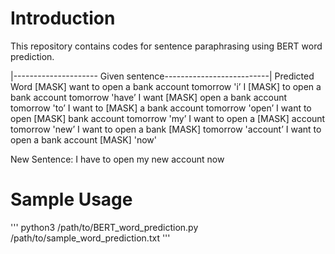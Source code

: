 # Introduction

This repository contains codes for sentence paraphrasing using BERT word prediction.


|--------------------- Given sentence--------------------------| Predicted Word
[MASK] 	want 	  to	  open 	  a 	  bank 	  account 	tomorrow 	    'i’ 
I      [MASK]   to 	  open 	  a 	  bank 	  account 	tomorrow 	    'have’ 
I       want 	[MASK] 	open 	  a 	  bank 	  account 	tomorrow 	    'to’ 
I       want 	  to 	 [MASK] 	a 	  bank 	  account 	tomorrow 	    'open’
I       want 	  to 	  open 	[MASK]  bank 	  account 	tomorrow 	    'my’
I       want 	  to 	  open 	  a 	 [MASK] 	account 	tomorrow 	    'new’
I       want 	  to 	  open 	  a 	  bank 	   [MASK] 	tomorrow    	'account’
I       want 	  to 	  open 	  a 	  bank 	  account 	 [MASK] 	  	'now'

New Sentence: I have to open my new account now

# Sample Usage
'''
python3 /path/to/BERT_word_prediction.py /path/to/sample_word_prediction.txt
'''

